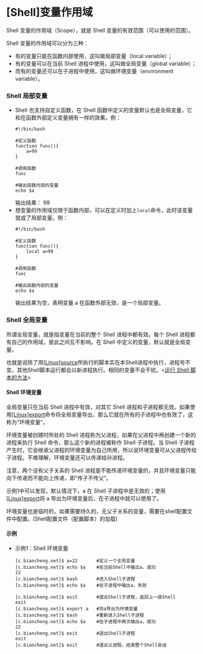 # \[Shell]变量作用域

Shell 变量的作用域（Scope），就是 Shell 变量的有效范围（可以使用的范围）。

Shell 变量的作用域可以分为三种：

-   有的变量只能在函数内部使用，这叫做局部变量（local variable）；
-   有的变量可以在当前 Shell 进程中使用，这叫做全局变量（global variable）；
-   而有的变量还可以在子进程中使用，这叫做环境变量（environment variable）。

### Shell 局部变量

-   Shell 也支持自定义函数，在 Shell 函数中定义的变量默认也是全局变量，它和在函数外部定义变量拥有一样的效果。例：
    ```纯文本
    #!/bin/bash

    #定义函数
    function func(){
        a=99
    }

    #调用函数
    func

    #输出函数内部的变量
    echo $a
    ```
    输出结果： &#x20;
    99
-   想变量的作用域仅限于函数内部，可以在定义时加上`local`命令，此时该变量就成了局部变量。例：
    ```纯文本
    #!/bin/bash

    #定义函数
    function func(){
        local a=99
    }

    #调用函数
    func

    #输出函数内部的变量
    echo $a
    ```
    输出结果为空，表明变量 a 在函数外部无效，是一个局部变量。

### Shell 全局变量

所谓全局变量，就是指变量在当前的整个 Shell 进程中都有效。每个 Shell 进程都有自己的作用域，彼此之间互不影响。在 Shell 中定义的变量，默认就是全局变量。

也就是说除了用[\[Linux\]source](\[Linux]source_pFBn7mw1cpdTX2aJvKkcMz.md "\[Linux]source")所执行的脚本实在本Shell进程中执行，进程号不变。其他Shell脚本运行都会以新进程执行。相同的变量不会干扰。<[运行 Shell 脚本的方法](<运行 Shell 脚本的方法_kroR8bMe5ZWEwUnypkCYt6.md> "运行 Shell 脚本的方法")>

#### Shell 环境变量

全局变量只在当前 Shell 进程中有效，对其它 Shell 进程和子进程都无效。如果使用[\[Linux\]export](\[Linux]export_qrhz1KzP2GsvgMbQ9fbYs4.md "\[Linux]export")命令将全局变量导出，那么它就在所有的子进程中也有效了，这称为“环境变量”。

环境变量被创建时所处的 Shell 进程称为父进程，如果在父进程中再创建一个新的进程来执行 Shell 命令，那么这个新的进程被称作 Shell 子进程。当 Shell 子进程产生时，它会继承父进程的环境变量为自己所用，所以说环境变量可从父进程传给子进程。不难理解，环境变量还可以传递给孙进程。

注意，两个没有父子关系的 Shell 进程是不能传递环境变量的，并且环境变量只能向下传递而不能向上传递，即“传子不传父”。

示例1中可以发现，默认情况下，a 在 Shell 子进程中是无效的；使用 [\[Linux\]export](\[Linux]export_qrhz1KzP2GsvgMbQ9fbYs4.md "\[Linux]export")将 a 导出为环境变量后，在子进程中就可以使用了。

环境变量也是临时的，如果需要持久的，无父子关系的变量，需要在shell配置文件中配置。(Shell配置文件（配置脚本）的加载)

#### 示例

-   示例1：Shell 环境变量
    ```纯文本
    [c.biancheng.net]$ a=22       #定义一个全局变量
    [c.biancheng.net]$ echo $a    #在当前Shell中输出a，成功
    22
    [c.biancheng.net]$ bash       #进入Shell子进程
    [c.biancheng.net]$ echo $a    #在子进程中输出a，失败

    [c.biancheng.net]$ exit       #退出Shell子进程，返回上一级Shell
    exit
    [c.biancheng.net]$ export a   #将a导出为环境变量
    [c.biancheng.net]$ bash       #重新进入Shell子进程
    [c.biancheng.net]$ echo $a    #在子进程中再次输出a，成功
    22
    [c.biancheng.net]$ exit       #退出Shell子进程
    exit
    [c.biancheng.net]$ exit       #退出父进程，结束整个Shell会话
    ```

